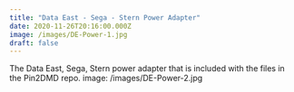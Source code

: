 ```yaml
---
title: "Data East - Sega - Stern Power Adapter"
date: 2020-11-26T20:16:00.000Z
image: /images/DE-Power-1.jpg
draft: false
---
```


The Data East, Sega, Stern power adapter that is included with the files in the Pin2DMD repo.
image: /images/DE-Power-2.jpg
